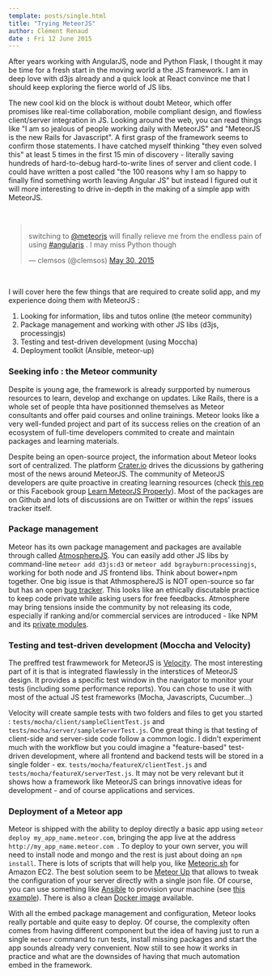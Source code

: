 ```yaml
---
template: posts/single.html
title: "Trying MeteorJS"
author: Clément Renaud
date : Fri 12 June 2015
---
```



After years working with AngularJS, node and Python Flask, I thought it may be time for a fresh start in the moving world a the JS framework. I am in deep love with d3js already and a quick look at React convince me that I should keep exploring the fierce world of JS libs. 

The new cool kid on the block is without doubt Meteor, which offer promises like real-time collaboration, mobile compliant design, and flowless client/server integration in JS. Looking around the web, you can read things like "I am so jealous of people working daily with MeteorJS" and "MeteorJS is the new Rails for Javascript".  A first grasp of the framework seems to confirm those statements. I have catched myself thinking "they even solved this" at least 5 times in the first 15 min of discovery - literally saving hundreds of hard-to-debug hard-to-write lines of server and client code.  I could have written a post called "the 100 reasons why I am so happy to finally find something worth leaving Angular JS" but instead I figured out it will more interesting to drive in-depth in the making of a simple app with MeteorJS.

<div class="container">
    <div class="three columns">&nbsp;</div>
    <div class="six columns">
        <blockquote class="twitter-tweet" lang="en"><p lang="en" dir="ltr">switching to <a href="https://twitter.com/meteorjs">@meteorjs</a> will finally relieve me from the endless pain of using <a href="https://twitter.com/hashtag/angularjs?src=hash">#angularjs</a> . I may miss Python though</p>&mdash; clemsos (@clemsos) <a href="https://twitter.com/clemsos/status/604576726237118464">May 30, 2015</a></blockquote>
        <script async src="//platform.twitter.com/widgets.js" charset="utf-8"></script>
    </div>
    <div class="three columns">&nbsp;</div>
</div>

I will cover here the few things that are required to create solid app, and my experience doing them with MeteorJS : 

1. Looking for information, libs and tutos online (the meteor community)
1. Package management and working with other JS libs (d3js, processingjs)
1. Testing and test-driven development (using Moccha)
1. Deployment toolkit (Ansible, meteor-up)


### Seeking info : the Meteor community

Despite is young age, the framework is already surpported by numerous resources to learn, develop and exchange on updates. Like Rails, there is a whole set of people thta have positionned themselves as Meteor consultants and offer paid courses and online trainings. Meteor looks like a very well-funded project and part of its success relies on the creation of an ecosystem of full-time developers commited to create and maintain packages and learning materials. 

Despite being an open-source project, the information about Meteor looks sort of centralized. The platform [Crater.io](https://crater.io/) drives the dicussions by gathering most of the news around MeteorJS. The community of MeteorJS developers are quite proactive in creating learning resources (check [this rep](https://github.com/ericdouglas/Meteor-Learning) or this Facebook group [Learn MeteorJS Properly](https://www.facebook.com/groups/1498505377066142/)). Most of the packages are on Github and lots of discussions are on Twitter or within the reps' issues tracker itself. 

### Package management 

Meteor has its own package management and packages are available through  called [AtmosphereJS](https://atmospherejs.com). You can easily add other JS libs by command-line ```meteor add d3js:d3``` or ```meteor add bgrayburn:processingjs```, working for both node and JS frontend libs. Think about bower+npm together. One big issue is that AthmosphereJS is NOT open-source so far but has an open [bug tracker](https://github.com/percolatestudio/atmosphere/issues). This looks like an ethically discutable practice to keep code private while asking users for free feedbacks. Atmosphere may bring tensions inside the community by not releasing its code, especially if ranking and/or commercial services are introduced - like NPM and its [private modules](https://www.npmjs.com/private-modules).

### Testing and test-driven development (Moccha and Velocity)

The preffred test frawmework for MeteorJS is [Velocity](http://velocity.meteor.com). The most interesting part of it is that is integrated flawlessly in the interstices of MeteorJS design. It provides a specific test window in the navigator to monitor your tests (including some performance reports). You can chose to use it with most of the actual JS test frameworks (Mocha, Javascripts, Cucumber...)

Velocity will create sample tests with two folders and files to get you started : ```tests/mocha/client/sampleClientTest.js``` and ```tests/mocha/server/sampleServerTest.js```. One great thing is that testing of client-side and server-side code follow a common logic. I didn't experiment much with the workflow but you could imagine a "feature-based" test-driven development, where all frontend and backend tests will be stored in a single folder - ex. ```tests/mocha/featureX/clientTest.js``` and ```tests/mocha/featureX/serverTest.js```. It may not be very relevant but it shows how a framework like MeteorJS can brings innovative ideas for development - and of course applications and services.

<script src="http://gist-it.appspot.com/github/meteor-velocity/velocity-examples/blob/master/leaderboard-mocha/tests/mocha/client/clientTest.js?slice=40:52"></script>

### Deployment of a Meteor app

Meteor is shipped with the ability to deploy directly a basic app using ```meteor deploy my_app_name.meteor.com```,  bringing the app live at the address  ```http://my_app_name.meteor.com ```.  To deploy to your own server, you will need to install node and mongo and the rest is just about doing an ```npm install```. There is lots of scripts that will help you, like [Meteoric.sh](https://github.com/julien-c/meteoric.sh) for Amazon EC2. The best solution seem to be [Meteor Up](https://github.com/arunoda/meteor-up) that allows to tweak the configuration of your server directly with a single json file. Of course, you can use something like [Ansible](http://ansible.org) to provision your machine (see [this example](https://github.com/westonplatter/example_meteor_deploy)). There is also a clean [Docker image](https://github.com/meteorhacks/meteord) available. 

With all the embed package management and configuration, Meteor looks really portable and quite easy to deploy. Of course, the complexity often comes from having different component but the idea of having just to run a single ```meteor``` command to run tests, install missing packages and start the app sounds already very convenient. Now still to see how it works in practice and what are the downsides of having that much automation embed in the framework. 



